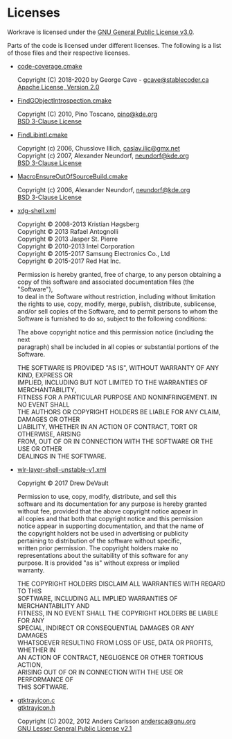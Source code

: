 # Licenses

Workrave is licensed under the [GNU General Public License v3.0](https://www.gnu.org/licenses/gpl-3.0.html).

Parts of the code is licensed under different licenses. The following is a list of those files and their respective licenses.

- [code-coverage.cmake](cmake/modules/code-coverage.cmake)

  Copyright (C) 2018-2020 by George Cave - <gcave@stablecoder.ca><br>
  [Apache License, Version 2.0](http://www.apache.org/licenses/LICENSE-2.0)

- [FindGObjectIntrospection.cmake](cmake/modules/FindGObjectIntrospection.cmake)

  Copyright (C) 2010, Pino Toscano, <pino@kde.org><br>
  [BSD 3-Clause License](cmake/modules/COPYING-CMAKE-SCRIPTS.txt)

- [FindLibintl.cmake](cmake/modules/FindLibintl.cmake)

  Copyright (c) 2006, Chusslove Illich, <caslav.ilic@gmx.net><br>
  Copyright (c) 2007, Alexander Neundorf, <neundorf@kde.org><br>
  [BSD 3-Clause License](cmake/modules/COPYING-CMAKE-SCRIPTS.txt)

- [MacroEnsureOutOfSourceBuild.cmake](cmake/modules/MacroEnsureOutOfSourceBuild.cmake)

  Copyright (c) 2006, Alexander Neundorf, <neundorf@kde.org><br>
  [BSD 3-Clause License](cmake/modules/COPYING-CMAKE-SCRIPTS.txt)

- [xdg-shell.xml](ui/app/toolkits/gtkmm/platforms/unix/protocols/xdg-shell.xml)

  Copyright © 2008-2013 Kristian Høgsberg<br>
  Copyright © 2013 Rafael Antognolli<br>
  Copyright © 2013 Jasper St. Pierre<br>
  Copyright © 2010-2013 Intel Corporation<br>
  Copyright © 2015-2017 Samsung Electronics Co., Ltd<br>
  Copyright © 2015-2017 Red Hat Inc.<br>

  Permission is hereby granted, free of charge, to any person obtaining a<br>
  copy of this software and associated documentation files (the "Software"),<br>
  to deal in the Software without restriction, including without limitation<br>
  the rights to use, copy, modify, merge, publish, distribute, sublicense,<br>
  and/or sell copies of the Software, and to permit persons to whom the<br>
  Software is furnished to do so, subject to the following conditions:<br>

  The above copyright notice and this permission notice (including the next<br>
  paragraph) shall be included in all copies or substantial portions of the<br>
  Software.<br>

  THE SOFTWARE IS PROVIDED "AS IS", WITHOUT WARRANTY OF ANY KIND, EXPRESS OR<br>
  IMPLIED, INCLUDING BUT NOT LIMITED TO THE WARRANTIES OF MERCHANTABILITY,<br>
  FITNESS FOR A PARTICULAR PURPOSE AND NONINFRINGEMENT. IN NO EVENT SHALL<br>
  THE AUTHORS OR COPYRIGHT HOLDERS BE LIABLE FOR ANY CLAIM, DAMAGES OR OTHER<br>
  LIABILITY, WHETHER IN AN ACTION OF CONTRACT, TORT OR OTHERWISE, ARISING<br>
  FROM, OUT OF OR IN CONNECTION WITH THE SOFTWARE OR THE USE OR OTHER<br>
  DEALINGS IN THE SOFTWARE.<br>

- [wlr-layer-shell-unstable-v1.xml](ui/app/toolkits/gtkmm/platforms/unix/protocols/wlr-layer-shell-unstable-v1.xml)

  Copyright © 2017 Drew DeVault<br>

  Permission to use, copy, modify, distribute, and sell this<br>
  software and its documentation for any purpose is hereby granted<br>
  without fee, provided that the above copyright notice appear in<br>
  all copies and that both that copyright notice and this permission<br>
  notice appear in supporting documentation, and that the name of<br>
  the copyright holders not be used in advertising or publicity<br>
  pertaining to distribution of the software without specific,<br>
  written prior permission. The copyright holders make no<br>
  representations about the suitability of this software for any<br>
  purpose. It is provided "as is" without express or implied<br>
  warranty.<br>

  THE COPYRIGHT HOLDERS DISCLAIM ALL WARRANTIES WITH REGARD TO THIS<br>
  SOFTWARE, INCLUDING ALL IMPLIED WARRANTIES OF MERCHANTABILITY AND<br>
  FITNESS, IN NO EVENT SHALL THE COPYRIGHT HOLDERS BE LIABLE FOR ANY<br>
  SPECIAL, INDIRECT OR CONSEQUENTIAL DAMAGES OR ANY DAMAGES<br>
  WHATSOEVER RESULTING FROM LOSS OF USE, DATA OR PROFITS, WHETHER IN<br>
  AN ACTION OF CONTRACT, NEGLIGENCE OR OTHER TORTIOUS ACTION,<br>
  ARISING OUT OF OR IN CONNECTION WITH THE USE OR PERFORMANCE OF<br>
  THIS SOFTWARE.<br>

- [gtktrayicon.c](ui/app/toolkits/gtkmm/platforms/unix/gtktrayicon.c)<br>
  [gtktrayicon.h](ui/app/toolkits/gtkmm/platforms/unix/gtktrayicon.h)

  Copyright (C) 2002, 2012 Anders Carlsson <andersca@gnu.org><br>
  [GNU Lesser General Public License v2.1](https://www.gnu.org/licenses/old-licenses/lgpl-2.1.html)<br>
